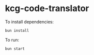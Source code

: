 # kcg-code-translator

To install dependencies:

```bash
bun install
```

To run:

```bash
bun start
```
